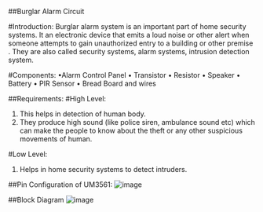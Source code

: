 ##Burglar Alarm Circuit

#Introduction:
 Burglar alarm system is an important part of home security systems. It an electronic device that emits a loud noise or other alert when someone attempts to gain unauthorized  entry to a building or other premise . They are also called security systems, alarm systems, intrusion detection system.
 
#Components:
•Alarm Control Panel
•	Transistor
•	Resistor
•	Speaker
•	Battery
•	PIR Sensor
•	Bread Board and wires

##Requirements:
#High Level:
1.	This helps in detection of human body.
2.	They produce high sound (like police siren, ambulance sound etc) which can make the people to know about the theft or any other suspicious movements of human.

#Low Level:
1.	Helps in home security systems to detect intruders.

##Pin Configuration of UM3561:
![image](https://user-images.githubusercontent.com/98879965/154840690-8cd420f8-7b0b-4b1b-bb1f-3ee903aff367.png)

##Block Diagram
![image](https://user-images.githubusercontent.com/98879965/154840713-c6f2d7bd-abb2-4c86-b230-15dbc7adebc5.png)


